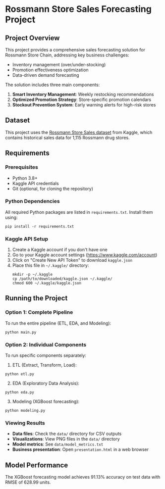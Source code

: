 # Rossmann Store Sales Forecasting Project

## Project Overview
This project provides a comprehensive sales forecasting solution for Rossmann Store Chain, addressing key business challenges:
- Inventory management (over/under-stocking)
- Promotion effectiveness optimization
- Data-driven demand forecasting

The solution includes three main components:
1. **Smart Inventory Management**: Weekly restocking recommendations
2. **Optimized Promotion Strategy**: Store-specific promotion calendars
3. **Stockout Prevention System**: Early warning alerts for high-risk stores

## Dataset
This project uses the [Rossmann Store Sales dataset](https://www.kaggle.com/c/rossmann-store-sales/data) from Kaggle, which contains historical sales data for 1,115 Rossmann drug stores.

## Requirements

### Prerequisites
- Python 3.8+
- Kaggle API credentials
- Git (optional, for cloning the repository)

### Python Dependencies
All required Python packages are listed in `requirements.txt`. Install them using:
```
pip install -r requirements.txt
```

### Kaggle API Setup
1. Create a Kaggle account if you don't have one
2. Go to your Kaggle account settings (https://www.kaggle.com/account)
3. Click on "Create New API Token" to download `kaggle.json`
4. Place this file in `~/.kaggle/` directory:
   ```
   mkdir -p ~/.kaggle
   cp /path/to/downloaded/kaggle.json ~/.kaggle/
   chmod 600 ~/.kaggle/kaggle.json
   ```

## Running the Project

### Option 1: Complete Pipeline
To run the entire pipeline (ETL, EDA, and Modeling):
```
python main.py
```

### Option 2: Individual Components
To run specific components separately:

1. ETL (Extract, Transform, Load):
```
python etl.py
```

2. EDA (Exploratory Data Analysis):
```
python eda.py
```

3. Modeling (XGBoost forecasting):
```
python modeling.py
```

### Viewing Results
- **Data files**: Check the `data/` directory for CSV outputs
- **Visualizations**: View PNG files in the `data/` directory
- **Model metrics**: See `data/model_metrics.txt`
- **Business presentation**: Open `presentation.html` in a web browser

## Model Performance
The XGBoost forecasting model achieves 91.13% accuracy on test data with RMSE of 628.99 units.
